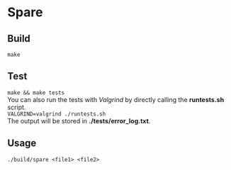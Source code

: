 # Spare

## Build
`make`    

## Test
`make && make tests`    
You can also run the tests with *Valgrind* by directly calling the **runtests.sh** script.   
`VALGRIND=valgrind ./runtests.sh`    
The output will be stored in **./tests/error_log.txt**.

## Usage
`./build/spare <file1> <file2>`    
